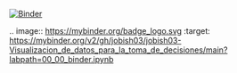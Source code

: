 [![Binder](https://mybinder.org/badge_logo.svg)](https://mybinder.org/v2/gh/jobish03/jobish03-Visualizacion_de_datos_para_la_toma_de_decisiones/main?labpath=00_00_binder.ipynb)

.. image:: https://mybinder.org/badge_logo.svg
 :target: https://mybinder.org/v2/gh/jobish03/jobish03-Visualizacion_de_datos_para_la_toma_de_decisiones/main?labpath=00_00_binder.ipynb

